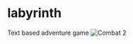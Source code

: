 # labyrinth
Text based adventure game
![Combat 2](https://github.com/slbeggs/labyrinth/assets/101913063/079ab139-cee1-4a8a-ae5c-892003554481)
